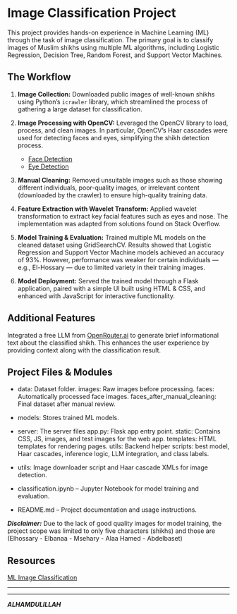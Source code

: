 # Image Classification Project
This project provides hands-on experience in Machine Learning (ML) through the task of image classification. The primary goal is to classify images of Muslim shikhs using multiple ML algorithms, including Logistic Regression, Decision Tree, Random Forest, and Support Vector Machines.


## The Workflow
1. **Image Collection:** Downloaded public images of well-known shikhs using Python’s `icrawler` library, which streamlined the process of gathering a large dataset for classification.
   
2. **Image Processing with OpenCV:** Leveraged the OpenCV library to load, process, and clean images. In particular, OpenCV’s Haar cascades were used for detecting faces and eyes, simplifying the shikh detection process.
   * [Face Detection](https://github.com/opencv/opencv/blob/4.x/data/haarcascades/haarcascade_frontalface_default.xml)
   * [Eye Detection](https://github.com/opencv/opencv/blob/4.x/data/haarcascades/haarcascade_eye.xml)
     
3. **Manual Cleaning:** Removed unsuitable images such as those showing different individuals, poor-quality images, or irrelevant content (downloaded by the crawler) to ensure high-quality training data.
   
4. **Feature Extraction with Wavelet Transform:** Applied wavelet transformation to extract key facial features such as eyes and nose. The implementation was adapted from solutions found on Stack Overflow.
  
5. **Model Training & Evaluation:** Trained multiple ML models on the cleaned dataset using GridSearchCV. Results showed that Logistic Regression and Support Vector Machine models achieved an accuracy of 93%. However, performance was weaker for certain individuals — e.g., El-Hossary — due to limited variety in their training images.
   
6. **Model Deployment:** Served the trained model through a Flask application, paired with a simple UI built using HTML & CSS, and enhanced with JavaScript for interactive functionality.


## Additional Features
Integrated a free LLM from [OpenRouter.ai](https://openrouter.ai/) to generate brief informational text about the classified shikh. This enhances the user experience by providing context along with the classification result.


## Project Files & Modules

- data:  Dataset folder.
   images: Raw images before processing.
   faces: Automatically processed face images.
   faces_after_manual_cleaning: Final dataset after manual review.

- models: Stores trained ML models.

- server: The server files
   app.py: Flask app entry point.
   static: Contains CSS, JS, images, and test images for the web app.
   templates: HTML templates for rendering pages.
   utils: Backend helper scripts: best model, Haar cascades, inference logic, LLM integration, and class labels.

- utils: Image downloader script and Haar cascade XMLs for image detection.
  
- classification.ipynb – Jupyter Notebook for model training and evaluation.

- README.md – Project documentation and usage instructions.




***Disclaimer:*** Due to the lack of good quality images for model training, the project scope was limited to only five characters (shikhs) and those are (Elhossary - Elbanaa - Msehary - Alaa Hamed - Abdelbaset)





## Resources 
  [ML Image Classification](https://www.youtube.com/playlist?list=PLeo1K3hjS3uvaRHZLl-jLovIjBP14QTXc)

  
---
---
***ALHAMDULILLAH***
   

  
